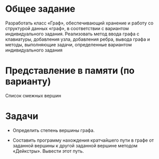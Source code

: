 # Общее задание

Разработать класс «Граф», обеспечивающий хранение и работу со структурой данных «граф», в соответствии с вариантом индивидуального задания. Реализовать метод ввода графа с клавиатуры, добавления узла, добавления ребра, вывода графа и методы, выполняющие задачи, определенные вариантом индивидуального задания

# Представление в памяти (по варианту)

Список смежных вершин

# Задачи

- Определить степень вершины графа.

- Составить программу нахождения кратчайшего пути в графе от заданной вершины к другой заданной вершине методом «Дейкстры». Вывести этот путь.
